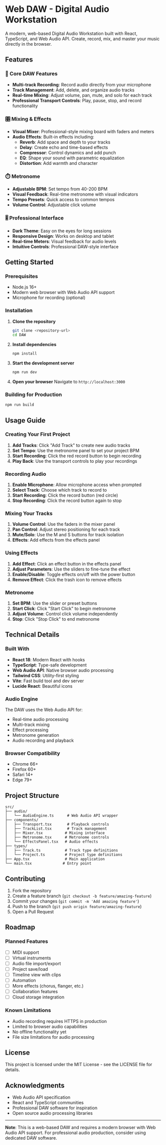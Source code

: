 # Web DAW - Digital Audio Workstation

A modern, web-based Digital Audio Workstation built with React, TypeScript, and Web Audio API. Create, record, mix, and master your music directly in the browser.

## Features

### 🎵 Core DAW Features
- **Multi-track Recording**: Record audio directly from your microphone
- **Track Management**: Add, delete, and organize audio tracks
- **Real-time Mixing**: Adjust volume, pan, mute, and solo for each track
- **Professional Transport Controls**: Play, pause, stop, and record functionality

### 🎛️ Mixing & Effects
- **Visual Mixer**: Professional-style mixing board with faders and meters
- **Audio Effects**: Built-in effects including:
  - **Reverb**: Add space and depth to your tracks
  - **Delay**: Create echo and time-based effects
  - **Compressor**: Control dynamics and add punch
  - **EQ**: Shape your sound with parametric equalization
  - **Distortion**: Add warmth and character

### ⏱️ Metronome
- **Adjustable BPM**: Set tempo from 40-200 BPM
- **Visual Feedback**: Real-time metronome with visual indicators
- **Tempo Presets**: Quick access to common tempos
- **Volume Control**: Adjustable click volume

### 🎚️ Professional Interface
- **Dark Theme**: Easy on the eyes for long sessions
- **Responsive Design**: Works on desktop and tablet
- **Real-time Meters**: Visual feedback for audio levels
- **Intuitive Controls**: Professional DAW-style interface

## Getting Started

### Prerequisites
- Node.js 16+ 
- Modern web browser with Web Audio API support
- Microphone for recording (optional)

### Installation

1. **Clone the repository**
   ```bash
   git clone <repository-url>
   cd DAW
   ```

2. **Install dependencies**
   ```bash
   npm install
   ```

3. **Start the development server**
   ```bash
   npm run dev
   ```

4. **Open your browser**
   Navigate to `http://localhost:3000`

### Building for Production

```bash
npm run build
```

## Usage Guide

### Creating Your First Project

1. **Add Tracks**: Click "Add Track" to create new audio tracks
2. **Set Tempo**: Use the metronome panel to set your project BPM
3. **Start Recording**: Click the red record button to begin recording
4. **Play Back**: Use the transport controls to play your recordings

### Recording Audio

1. **Enable Microphone**: Allow microphone access when prompted
2. **Select Track**: Choose which track to record to
3. **Start Recording**: Click the record button (red circle)
4. **Stop Recording**: Click the record button again to stop

### Mixing Your Tracks

1. **Volume Control**: Use the faders in the mixer panel
2. **Pan Control**: Adjust stereo positioning for each track
3. **Mute/Solo**: Use the M and S buttons for track isolation
4. **Effects**: Add effects from the effects panel

### Using Effects

1. **Add Effect**: Click an effect button in the effects panel
2. **Adjust Parameters**: Use the sliders to fine-tune the effect
3. **Enable/Disable**: Toggle effects on/off with the power button
4. **Remove Effect**: Click the trash icon to remove effects

### Metronome

1. **Set BPM**: Use the slider or preset buttons
2. **Start Click**: Click "Start Click" to begin metronome
3. **Adjust Volume**: Control click volume independently
4. **Stop**: Click "Stop Click" to end metronome

## Technical Details

### Built With
- **React 18**: Modern React with hooks
- **TypeScript**: Type-safe development
- **Web Audio API**: Native browser audio processing
- **Tailwind CSS**: Utility-first styling
- **Vite**: Fast build tool and dev server
- **Lucide React**: Beautiful icons

### Audio Engine
The DAW uses the Web Audio API for:
- Real-time audio processing
- Multi-track mixing
- Effect processing
- Metronome generation
- Audio recording and playback

### Browser Compatibility
- Chrome 66+
- Firefox 60+
- Safari 14+
- Edge 79+

## Project Structure

```
src/
├── audio/
│   └── AudioEngine.ts      # Web Audio API wrapper
├── components/
│   ├── Transport.tsx       # Playback controls
│   ├── TrackList.tsx       # Track management
│   ├── Mixer.tsx          # Mixing interface
│   ├── Metronome.tsx      # Metronome controls
│   └── EffectsPanel.tsx   # Audio effects
├── types/
│   ├── Track.ts           # Track type definitions
│   └── Project.ts         # Project type definitions
├── App.tsx                # Main application
└── main.tsx              # Entry point
```

## Contributing

1. Fork the repository
2. Create a feature branch (`git checkout -b feature/amazing-feature`)
3. Commit your changes (`git commit -m 'Add amazing feature'`)
4. Push to the branch (`git push origin feature/amazing-feature`)
5. Open a Pull Request

## Roadmap

### Planned Features
- [ ] MIDI support
- [ ] Virtual instruments
- [ ] Audio file import/export
- [ ] Project save/load
- [ ] Timeline view with clips
- [ ] Automation
- [ ] More effects (chorus, flanger, etc.)
- [ ] Collaboration features
- [ ] Cloud storage integration

### Known Limitations
- Audio recording requires HTTPS in production
- Limited to browser audio capabilities
- No offline functionality yet
- File size limitations for audio processing

## License

This project is licensed under the MIT License - see the LICENSE file for details.

## Acknowledgments

- Web Audio API specification
- React and TypeScript communities
- Professional DAW software for inspiration
- Open source audio processing libraries

---

**Note**: This is a web-based DAW and requires a modern browser with Web Audio API support. For professional audio production, consider using dedicated DAW software.
